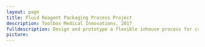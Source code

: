 ```yaml
---
layout: page
title: Fluid Reagent Packaging Process Project
description: Toolbox Medical Innovations, 2017
fulldescription: Design and prototype a flexible inhouse process for creating arbitrary size production blister packageing for various chemical reagents used on the "lab on a chip" In Vitro Diagnostic devices designed by Toolbox Medical Innovations.
picture: 
---
```


